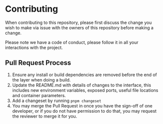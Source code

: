 # Contributing

When contributing to this repository, please first discuss the change you wish to make via issue with the owners of this repository before making a change.

Please note we have a code of conduct, please follow it in all your interactions with the project.

## Pull Request Process

1. Ensure any install or build dependencies are removed before the end of the layer when doing a
   build.
2. Update the README.md with details of changes to the interface, this includes new environment
   variables, exposed ports, useful file locations and container parameters.
3. Add a changeset by running `pnpm changeset`
4. You may merge the Pull Request in once you have the sign-off of one developer, or if you
   do not have permission to do that, you may request the reviewer to merge it for you.
